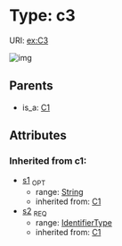 
# Type: c3




URI: [ex:C3](http://example.org/mappings/C3)


![img](http://yuml.me/diagram/nofunky;dir:TB/class/\[C1]^-\[C3&#124;s1(i):string%20%3F;s2(i):identifier_type])

## Parents

 *  is_a: [C1](C1.md)

## Attributes


### Inherited from c1:

 * [s1](s1.md)  <sub>OPT</sub>
    * range: [String](types/String.md)
    * inherited from: [C1](C1.md)
 * [s2](s2.md)  <sub>REQ</sub>
    * range: [IdentifierType](types/IdentifierType.md)
    * inherited from: [C1](C1.md)
